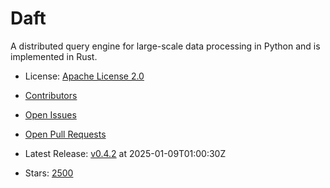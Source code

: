 # Daft

A distributed query engine for large-scale data processing in Python and is implemented in Rust.
- License: [Apache License 2.0](https://spdx.org/licenses/Apache-2.0.html)

- [Contributors](https://github.com/Eventual-Inc/Daft/graphs/contributors)
- [Open Issues](https://github.com/Eventual-Inc/Daft/issues?q=sort%3Aupdated-desc+is%3Aissue+is%3Aopen)
- [Open Pull Requests](https://github.com/Eventual-Inc/Daft/pulls?q=sort%3Aupdated-desc+is%3Apr+is%3Aopen)
- Latest Release: [v0.4.2](https://github.com/Eventual-Inc/Daft/releases/tag/v0.4.2) at 2025-01-09T01:00:30Z

- Stars: [2500](https://github.com/Eventual-Inc/Daft/stargazers)

